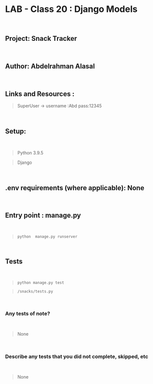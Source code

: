 # LAB - Class 20 : Django Models

<br>
 

## Project: Snack Tracker
<br>

## Author: Abdelrahman Alasal

<br>


## Links and Resources : <br>

> SuperUser -> username :Abd  pass:12345

<br>

## Setup:

<br>


> Python 3.9.5 <br>

> Django <br>




<br>


## .env requirements (where applicable): None 

<br>


## Entry point : manage.py

<br>

> `python  manage.py runserver`

<br>

## Tests 

<br>


> `python manage.py test` <br>

> `/snacks/tests.py`


<br>

### Any tests of note?

<br>

> None

<br>

### Describe any tests that you did not complete, skipped, etc

<br>

> None 
